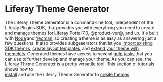 # Liferay Theme Generator [](id=themes-generator)

The Liferay Theme Generator is a command-line tool, independent of the Liferay 
Plugins SDK, that provides you with everything you need to create and manage 
themes for Liferay Portal 7.0, @product-ver@, and up. It's built with 
[Node](https://nodejs.org/) 
and 
[Yeoman](http://yeoman.io/), 
so creating a theme is as easy as answering just a few questions. It also 
provides subgenerators that let you 
[import existing SDK themes](/develop/tutorials/-/knowledge_base/7-1/migrating-a-6-2-theme-to-liferay-7), 
[create layout templates](/develop/tutorials/-/knowledge_base/7-1/creating-layout-templates-with-the-themes-generator), 
and 
[extend your theme with themelets](/develop/tutorials/-/knowledge_base/7-1/themelets). 
Generated themes have access to several 
[gulp tasks](/develop/reference/-/knowledge_base/7-1/theme-gulp-tasks) 
that you can use to further develop and manage your theme. As you can see, the 
Liferay Theme Generator is a pretty versatile tool. This section of tutorials 
shows how to  
[install](/develop/reference/-/knowledge_base/7-1/installing-the-theme-generator) 
and use the Liferay Theme Generator to 
[create themes](/develop/reference/-/knowledge_base/7-1/creating-themes-with-the-liferay-theme-generator). 